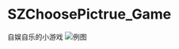 # SZChoosePictrue_Game
自娱自乐的小游戏
![例图](http://code.cocoachina.com/uploads/attachments/20160624/131694/b4630d02f814546b6ed9a3078363e07b.gif)
